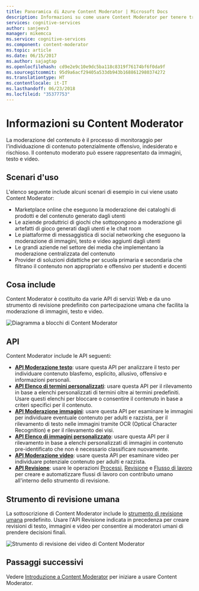```yaml
---
title: Panoramica di Azure Content Moderator | Microsoft Docs
description: Informazioni su come usare Content Moderator per tenere traccia, contrassegnare, valutare e filtrare il contenuto inappropriato nel contenuto generato dall'utente.
services: cognitive-services
author: sanjeev3
manager: mikemcca
ms.service: cognitive-services
ms.component: content-moderator
ms.topic: article
ms.date: 06/15/2017
ms.author: sajagtap
ms.openlocfilehash: cd9e2e9c10e9dc5ba118c8319f76174bf6f0da9f
ms.sourcegitcommit: 95d9a6acf29405a533db943b1688612980374272
ms.translationtype: HT
ms.contentlocale: it-IT
ms.lasthandoff: 06/23/2018
ms.locfileid: "35377753"
---
```

# <a name="what-is-content-moderator"></a>Informazioni su Content Moderator

La moderazione del contenuto è il processo di monitoraggio per l'individuazione di contenuto potenzialmente offensivo, indesiderato e rischioso. Il contenuto moderato può essere rappresentato da immagini, testo e video.

## <a name="where-it-is-used"></a>Scenari d'uso

L'elenco seguente include alcuni scenari di esempio in cui viene usato Content Moderator:

- Marketplace online che eseguono la moderazione dei cataloghi di prodotti e del contenuto generato dagli utenti
- Le aziende produttrici di giochi che sottopongono a moderazione gli artefatti di gioco generati dagli utenti e le chat room
- Le piattaforme di messaggistica di social networking che eseguono la moderazione di immagini, testo e video aggiunti dagli utenti
- Le grandi aziende nel settore dei media che implementano la moderazione centralizzata del contenuto
- Provider di soluzioni didattiche per scuola primaria e secondaria che filtrano il contenuto non appropriato e offensivo per studenti e docenti

## <a name="what-it-includes"></a>Cosa include

Content Moderator è costituito da varie API di servizi Web e da uno strumento di revisione predefinito con partecipazione umana che facilita la moderazione di immagini, testo e video.

![Diagramma a blocchi di Content Moderator](images/content-moderator-block-diagram.png)

## <a name="apis"></a>API

Content Moderator include le API seguenti:
  - [**API Moderazione testo**](text-moderation-api.md): usare questa API per analizzare il testo per individuare contenuto blasfemo, esplicito, allusivo, offensivo e informazioni personali.
  - [**API Elenco di termini personalizzati**](try-terms-list-api.md): usare questa API per il rilevamento in base a elenchi personalizzati di termini oltre ai termini predefiniti. Usare questi elenchi per bloccare o consentire il contenuto in base a criteri specifici per il contenuto.  
  - [**API Moderazione immagini**](image-moderation-api.md): usare questa API per esaminare le immagini per individuare eventuale contenuto per adulti e razzista, per il rilevamento di testo nelle immagini tramite OCR (Optical Character Recognition) e per il rilevamento dei visi.
  - [**API Elenco di immagini personalizzato**](try-image-list-api.md): usare questa API per il rilevamento in base a elenchi personalizzati di immagini in contenuto pre-identificato che non è necessario classificare nuovamente.
  - [**API Moderazione video**](video-moderation-api.md): usare questa API per esaminare video per individuare potenziale contenuto per adulti e razzista.
  - [**API Revisione**](try-review-api-job.md): usare le operazioni [Processi](try-review-api-job.md), [Revisione](try-review-api-review.md) e [Flusso di lavoro](try-review-api-workflow.md) per creare e automatizzare flussi di lavoro con contributo umano all'interno dello strumento di revisione.

## <a name="human-review-tool"></a>Strumento di revisione umana

La sottoscrizione di Content Moderator include lo [strumento di revisione umana](Review-Tool-User-Guide/human-in-the-loop.md) predefinito. Usare l'API Revisione indicata in precedenza per creare revisioni di testo, immagini e video per consentire ai moderatori umani di prendere decisioni finali.

![Strumento di revisione dei video di Content Moderator](images/video-review-default-view.png)

## <a name="next-steps"></a>Passaggi successivi

Vedere [Introduzione a Content Moderator](quick-start.md) per iniziare a usare Content Moderator.
